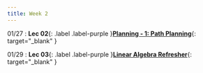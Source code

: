 ```yaml
---
title: Week 2
---
```

01/27
: **Lec 02**{: .label .label-purple }[**Planning - 1: Path Planning**](/CSCI5551-Spr25/assets/slides/lec02_pathplanning.pdf){: target="_blank" }

01/29
: **Lec 03**{: .label .label-purple }[**Linear Algebra Refresher**](/CSCI5551-Spr25/assets/slides/lec03_linear_algebra_refresher.pdf){: target="_blank" }
